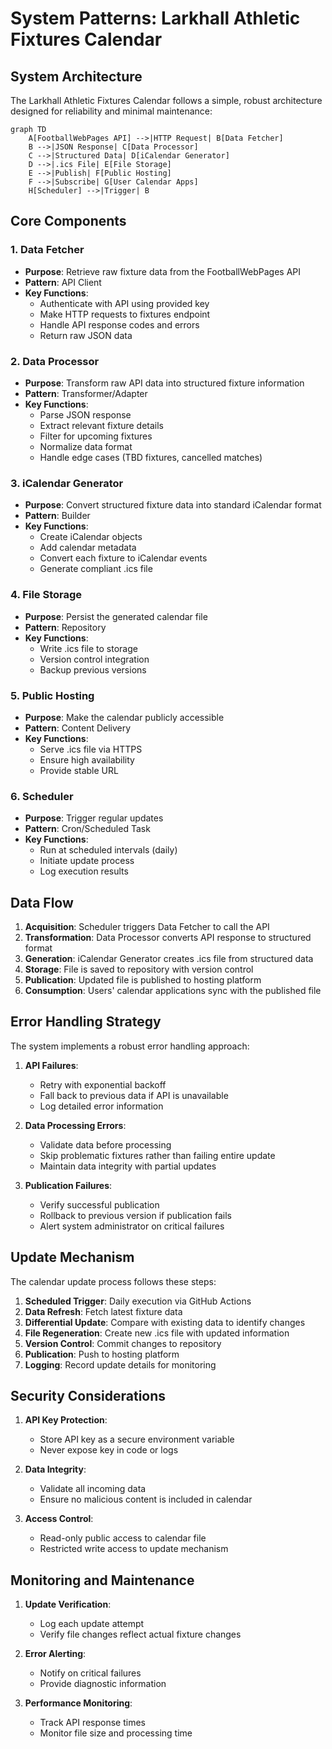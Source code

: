 # System Patterns: Larkhall Athletic Fixtures Calendar

## System Architecture

The Larkhall Athletic Fixtures Calendar follows a simple, robust architecture designed for reliability and minimal maintenance:

```mermaid
graph TD
    A[FootballWebPages API] -->|HTTP Request| B[Data Fetcher]
    B -->|JSON Response| C[Data Processor]
    C -->|Structured Data| D[iCalendar Generator]
    D -->|.ics File| E[File Storage]
    E -->|Publish| F[Public Hosting]
    F -->|Subscribe| G[User Calendar Apps]
    H[Scheduler] -->|Trigger| B
```

## Core Components

### 1. Data Fetcher
- **Purpose**: Retrieve raw fixture data from the FootballWebPages API
- **Pattern**: API Client
- **Key Functions**:
  - Authenticate with API using provided key
  - Make HTTP requests to fixtures endpoint
  - Handle API response codes and errors
  - Return raw JSON data

### 2. Data Processor
- **Purpose**: Transform raw API data into structured fixture information
- **Pattern**: Transformer/Adapter
- **Key Functions**:
  - Parse JSON response
  - Extract relevant fixture details
  - Filter for upcoming fixtures
  - Normalize data format
  - Handle edge cases (TBD fixtures, cancelled matches)

### 3. iCalendar Generator
- **Purpose**: Convert structured fixture data into standard iCalendar format
- **Pattern**: Builder
- **Key Functions**:
  - Create iCalendar objects
  - Add calendar metadata
  - Convert each fixture to iCalendar events
  - Generate compliant .ics file

### 4. File Storage
- **Purpose**: Persist the generated calendar file
- **Pattern**: Repository
- **Key Functions**:
  - Write .ics file to storage
  - Version control integration
  - Backup previous versions

### 5. Public Hosting
- **Purpose**: Make the calendar publicly accessible
- **Pattern**: Content Delivery
- **Key Functions**:
  - Serve .ics file via HTTPS
  - Ensure high availability
  - Provide stable URL

### 6. Scheduler
- **Purpose**: Trigger regular updates
- **Pattern**: Cron/Scheduled Task
- **Key Functions**:
  - Run at scheduled intervals (daily)
  - Initiate update process
  - Log execution results

## Data Flow

1. **Acquisition**: Scheduler triggers Data Fetcher to call the API
2. **Transformation**: Data Processor converts API response to structured format
3. **Generation**: iCalendar Generator creates .ics file from structured data
4. **Storage**: File is saved to repository with version control
5. **Publication**: Updated file is published to hosting platform
6. **Consumption**: Users' calendar applications sync with the published file

## Error Handling Strategy

The system implements a robust error handling approach:

1. **API Failures**:
   - Retry with exponential backoff
   - Fall back to previous data if API is unavailable
   - Log detailed error information

2. **Data Processing Errors**:
   - Validate data before processing
   - Skip problematic fixtures rather than failing entire update
   - Maintain data integrity with partial updates

3. **Publication Failures**:
   - Verify successful publication
   - Rollback to previous version if publication fails
   - Alert system administrator on critical failures

## Update Mechanism

The calendar update process follows these steps:

1. **Scheduled Trigger**: Daily execution via GitHub Actions
2. **Data Refresh**: Fetch latest fixture data
3. **Differential Update**: Compare with existing data to identify changes
4. **File Regeneration**: Create new .ics file with updated information
5. **Version Control**: Commit changes to repository
6. **Publication**: Push to hosting platform
7. **Logging**: Record update details for monitoring

## Security Considerations

1. **API Key Protection**:
   - Store API key as a secure environment variable
   - Never expose key in code or logs

2. **Data Integrity**:
   - Validate all incoming data
   - Ensure no malicious content is included in calendar

3. **Access Control**:
   - Read-only public access to calendar file
   - Restricted write access to update mechanism

## Monitoring and Maintenance

1. **Update Verification**:
   - Log each update attempt
   - Verify file changes reflect actual fixture changes

2. **Error Alerting**:
   - Notify on critical failures
   - Provide diagnostic information

3. **Performance Monitoring**:
   - Track API response times
   - Monitor file size and processing time
